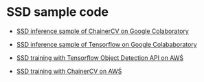 # SSD sample code

* [SSD inference sample of ChainerCV on Google Colaboratory](ssd_inference_chainer.md) 

* [SSD inference sample of Tensorflow on Google Colababoratory](ssd_inference_tensorflow.md) 

* [SSD training with Tensorflow Object Detection API on AWŚ](TensorflowAWS.md)

* [SSD training with ChainerCV on AWŚ](ChainercvAWS.md)
